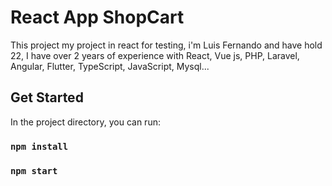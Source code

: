 # React App ShopCart

This project my project in react for testing, i'm Luis Fernando and have hold 22, I have over 2 years of experience with React, Vue js, PHP, Laravel, Angular, Flutter, TypeScript, JavaScript, Mysql... 

## Get Started

In the project directory, you can run:

### `npm install`
### `npm start`

